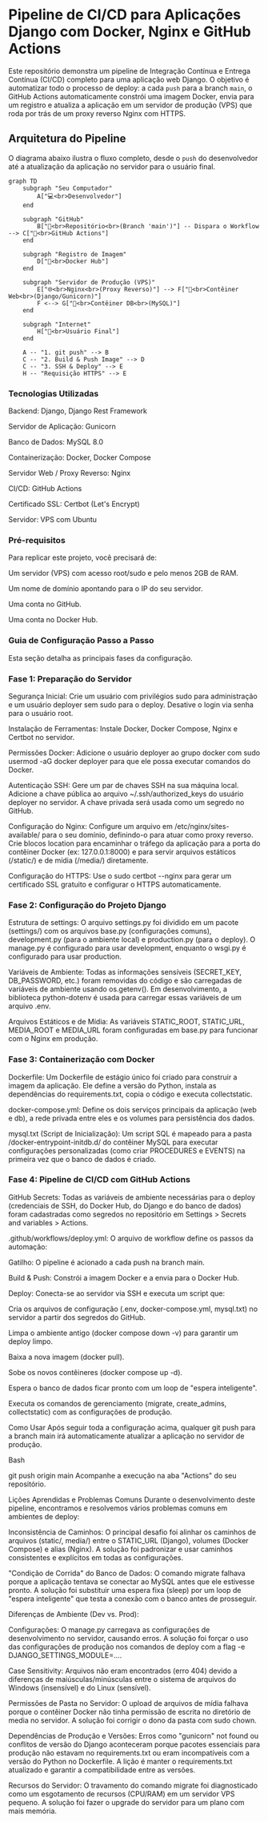 # Pipeline de CI/CD para Aplicações Django com Docker, Nginx e GitHub Actions

Este repositório demonstra um pipeline de Integração Contínua e Entrega Contínua (CI/CD) completo para uma aplicação web Django. O objetivo é automatizar todo o processo de deploy: a cada `push` para a branch `main`, o GitHub Actions automaticamente constrói uma imagem Docker, envia para um registro e atualiza a aplicação em um servidor de produção (VPS) que roda por trás de um proxy reverso Nginx com HTTPS.

## Arquitetura do Pipeline

O diagrama abaixo ilustra o fluxo completo, desde o `push` do desenvolvedor até a atualização da aplicação no servidor para o usuário final.

```mermaid
graph TD
    subgraph "Seu Computador"
        A["💻<br>Desenvolvedor"]
    end

    subgraph "GitHub"
        B["🐙<br>Repositório<br>(Branch 'main')"] -- Dispara o Workflow --> C["🤖<br>GitHub Actions"]
    end

    subgraph "Registro de Imagem"
        D["🐳<br>Docker Hub"]
    end

    subgraph "Servidor de Produção (VPS)"
        E["🌐<br>Nginx<br>(Proxy Reverso)"] --> F["🐍<br>Contêiner Web<br>(Django/Gunicorn)"]
        F <--> G["🐬<br>Contêiner DB<br>(MySQL)"]
    end

    subgraph "Internet"
        H["👤<br>Usuário Final"]
    end

    A -- "1. git push" --> B
    C -- "2. Build & Push Image" --> D
    C -- "3. SSH & Deploy" --> E
    H -- "Requisição HTTPS" --> E

```
### Tecnologias Utilizadas
Backend: Django, Django Rest Framework

Servidor de Aplicação: Gunicorn

Banco de Dados: MySQL 8.0

Containerização: Docker, Docker Compose

Servidor Web / Proxy Reverso: Nginx

CI/CD: GitHub Actions

Certificado SSL: Certbot (Let's Encrypt)

Servidor: VPS com Ubuntu

### Pré-requisitos
Para replicar este projeto, você precisará de:

Um servidor (VPS) com acesso root/sudo e pelo menos 2GB de RAM.

Um nome de domínio apontando para o IP do seu servidor.

Uma conta no GitHub.

Uma conta no Docker Hub.

### Guia de Configuração Passo a Passo
Esta seção detalha as principais fases da configuração.

### Fase 1: Preparação do Servidor
Segurança Inicial: Crie um usuário com privilégios sudo para administração e um usuário deployer sem sudo para o deploy. Desative o login via senha para o usuário root.

Instalação de Ferramentas: Instale Docker, Docker Compose, Nginx e Certbot no servidor.

Permissões Docker: Adicione o usuário deployer ao grupo docker com sudo usermod -aG docker deployer para que ele possa executar comandos do Docker.

Autenticação SSH: Gere um par de chaves SSH na sua máquina local. Adicione a chave pública ao arquivo ~/.ssh/authorized_keys do usuário deployer no servidor. A chave privada será usada como um segredo no GitHub.

Configuração do Nginx: Configure um arquivo em /etc/nginx/sites-available/ para o seu domínio, definindo-o para atuar como proxy reverso. Crie blocos location para encaminhar o tráfego da aplicação para a porta do contêiner Docker (ex: 127.0.0.1:8000) e para servir arquivos estáticos (/static/) e de mídia (/media/) diretamente.

Configuração do HTTPS: Use o sudo certbot --nginx para gerar um certificado SSL gratuito e configurar o HTTPS automaticamente.

### Fase 2: Configuração do Projeto Django
Estrutura de settings: O arquivo settings.py foi dividido em um pacote (settings/) com os arquivos base.py (configurações comuns), development.py (para o ambiente local) e production.py (para o deploy). O manage.py é configurado para usar development, enquanto o wsgi.py é configurado para usar production.

Variáveis de Ambiente: Todas as informações sensíveis (SECRET_KEY, DB_PASSWORD, etc.) foram removidas do código e são carregadas de variáveis de ambiente usando os.getenv(). Em desenvolvimento, a biblioteca python-dotenv é usada para carregar essas variáveis de um arquivo .env.

Arquivos Estáticos e de Mídia: As variáveis STATIC_ROOT, STATIC_URL, MEDIA_ROOT e MEDIA_URL foram configuradas em base.py para funcionar com o Nginx em produção.

### Fase 3: Containerização com Docker
Dockerfile: Um Dockerfile de estágio único foi criado para construir a imagem da aplicação. Ele define a versão do Python, instala as dependências do requirements.txt, copia o código e executa collectstatic.

docker-compose.yml: Define os dois serviços principais da aplicação (web e db), a rede privada entre eles e os volumes para persistência dos dados.

mysql.txt (Script de Inicialização): Um script SQL é mapeado para a pasta /docker-entrypoint-initdb.d/ do contêiner MySQL para executar configurações personalizadas (como criar PROCEDURES e EVENTS) na primeira vez que o banco de dados é criado.

### Fase 4: Pipeline de CI/CD com GitHub Actions
GitHub Secrets: Todas as variáveis de ambiente necessárias para o deploy (credenciais de SSH, do Docker Hub, do Django e do banco de dados) foram cadastradas como segredos no repositório em Settings > Secrets and variables > Actions.

.github/workflows/deploy.yml: O arquivo de workflow define os passos da automação:

Gatilho: O pipeline é acionado a cada push na branch main.

Build & Push: Constrói a imagem Docker e a envia para o Docker Hub.

Deploy: Conecta-se ao servidor via SSH e executa um script que:

Cria os arquivos de configuração (.env, docker-compose.yml, mysql.txt) no servidor a partir dos segredos do GitHub.

Limpa o ambiente antigo (docker compose down -v) para garantir um deploy limpo.

Baixa a nova imagem (docker pull).

Sobe os novos contêineres (docker compose up -d).

Espera o banco de dados ficar pronto com um loop de "espera inteligente".

Executa os comandos de gerenciamento (migrate, create_admins, collectstatic) com as configurações de produção.

Como Usar
Após seguir toda a configuração acima, qualquer git push para a branch main irá automaticamente atualizar a aplicação no servidor de produção.

Bash

git push origin main
Acompanhe a execução na aba "Actions" do seu repositório.

Lições Aprendidas e Problemas Comuns
Durante o desenvolvimento deste pipeline, encontramos e resolvemos vários problemas comuns em ambientes de deploy:

Inconsistência de Caminhos: O principal desafio foi alinhar os caminhos de arquivos (static/, media/) entre o STATIC_URL (Django), volumes (Docker Compose) e alias (Nginx). A solução foi padronizar e usar caminhos consistentes e explícitos em todas as configurações.

"Condição de Corrida" do Banco de Dados: O comando migrate falhava porque a aplicação tentava se conectar ao MySQL antes que ele estivesse pronto. A solução foi substituir uma espera fixa (sleep) por um loop de "espera inteligente" que testa a conexão com o banco antes de prosseguir.

Diferenças de Ambiente (Dev vs. Prod):

Configurações: O manage.py carregava as configurações de desenvolvimento no servidor, causando erros. A solução foi forçar o uso das configurações de produção nos comandos de deploy com a flag -e DJANGO_SETTINGS_MODULE=....

Case Sensitivity: Arquivos não eram encontrados (erro 404) devido a diferenças de maiúsculas/minúsculas entre o sistema de arquivos do Windows (insensível) e do Linux (sensível).

Permissões de Pasta no Servidor: O upload de arquivos de mídia falhava porque o contêiner Docker não tinha permissão de escrita no diretório de media no servidor. A solução foi corrigir o dono da pasta com sudo chown.

Dependências de Produção e Versões: Erros como "gunicorn" not found ou conflitos de versão do Django aconteceram porque pacotes essenciais para produção não estavam no requirements.txt ou eram incompatíveis com a versão do Python no Dockerfile. A lição é manter o requirements.txt atualizado e garantir a compatibilidade entre as versões.

Recursos do Servidor: O travamento do comando migrate foi diagnosticado como um esgotamento de recursos (CPU/RAM) em um servidor VPS pequeno. A solução foi fazer o upgrade do servidor para um plano com mais memória.